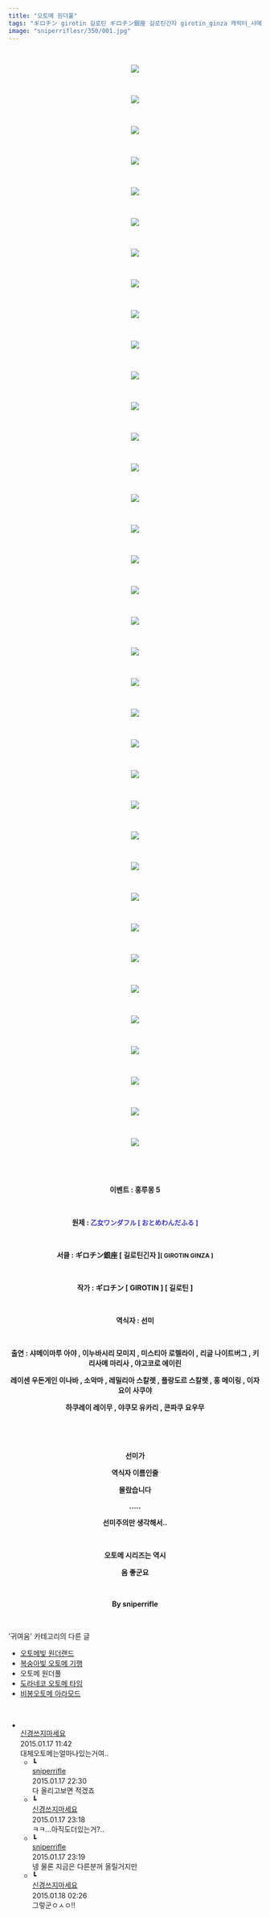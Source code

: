 ```yaml
---
title: "오토메 원더풀"
tags: "ギロチン girotin 길로틴 ギロチン銀座 길로틴긴자 girotin_ginza 캐릭터_샤메이마루_아야 캐릭터_이누바시리_모미지 캐릭터_미스티아_로렐라이 캐릭터_리글_나이트버그 캐릭터_키리사메_마리사 캐릭터_야고코로_에이린 캐릭터_레이센_우돈게인_이나바 캐릭터_소악마 캐릭터_레밀리아_스칼렛 캐릭터_플랑도르_스칼렛 캐릭터_홍_메이링 캐릭터_이자요이_사쿠야 캐릭터_하쿠레이_레이무 캐릭터_야쿠모_유카리 캐릭터_콘파쿠_요우무 이벤트_홍루몽_5 귀여움"
image: "sniperriflesr/350/001.jpg"
---
```

<div class="article">
<p style="TEXT-ALIGN: center"> </p>
<p style="TEXT-ALIGN: center"><img src="{{ site.nasurl }}/sniperriflesr/350/001.jpg"/></p>
<p style="TEXT-ALIGN: center"> </p>
<p style="TEXT-ALIGN: center"><img src="{{ site.nasurl }}/sniperriflesr/350/002.jpg"/></p>
<p style="TEXT-ALIGN: center"> </p>
<p style="TEXT-ALIGN: center"><img src="{{ site.nasurl }}/sniperriflesr/350/003.jpg"/></p>
<p style="TEXT-ALIGN: center"> </p>
<p style="TEXT-ALIGN: center"><img src="{{ site.nasurl }}/sniperriflesr/350/004.jpg"/></p>
<p style="TEXT-ALIGN: center"> </p>
<p style="TEXT-ALIGN: center"><img src="{{ site.nasurl }}/sniperriflesr/350/005.jpg"/></p>
<p style="TEXT-ALIGN: center"> </p>
<p style="TEXT-ALIGN: center"><img src="{{ site.nasurl }}/sniperriflesr/350/006.jpg"/></p>
<p style="TEXT-ALIGN: center"> </p>
<p style="TEXT-ALIGN: center"><img src="{{ site.nasurl }}/sniperriflesr/350/007.jpg"/></p>
<p style="TEXT-ALIGN: center"> </p>
<p style="TEXT-ALIGN: center"><img src="{{ site.nasurl }}/sniperriflesr/350/008.jpg"/></p>
<p style="TEXT-ALIGN: center"> </p>
<p style="TEXT-ALIGN: center"><img src="{{ site.nasurl }}/sniperriflesr/350/009.jpg"/></p>
<p style="TEXT-ALIGN: center"> </p>
<p style="TEXT-ALIGN: center"><img src="{{ site.nasurl }}/sniperriflesr/350/010.jpg"/></p>
<p style="TEXT-ALIGN: center"> </p>
<p style="TEXT-ALIGN: center"><img src="{{ site.nasurl }}/sniperriflesr/350/011.jpg"/></p>
<p style="TEXT-ALIGN: center"> </p>
<p style="TEXT-ALIGN: center"><img src="{{ site.nasurl }}/sniperriflesr/350/012.jpg"/></p>
<p style="TEXT-ALIGN: center"> </p>
<p style="TEXT-ALIGN: center"><img src="{{ site.nasurl }}/sniperriflesr/350/013.jpg"/></p>
<p style="TEXT-ALIGN: center"> </p>
<p style="TEXT-ALIGN: center"><img src="{{ site.nasurl }}/sniperriflesr/350/014.jpg"/></p>
<p style="TEXT-ALIGN: center"> </p>
<p style="TEXT-ALIGN: center"><img src="{{ site.nasurl }}/sniperriflesr/350/015.jpg"/></p>
<p style="TEXT-ALIGN: center"> </p>
<p style="TEXT-ALIGN: center"><img src="{{ site.nasurl }}/sniperriflesr/350/016.jpg"/></p>
<p style="TEXT-ALIGN: center"> </p>
<p style="TEXT-ALIGN: center"><img src="{{ site.nasurl }}/sniperriflesr/350/017.jpg"/></p>
<p style="TEXT-ALIGN: center"> </p>
<p style="TEXT-ALIGN: center"><img src="{{ site.nasurl }}/sniperriflesr/350/018.jpg"/></p>
<p style="TEXT-ALIGN: center"> </p>
<p style="TEXT-ALIGN: center"><img src="{{ site.nasurl }}/sniperriflesr/350/019.jpg"/></p>
<p style="TEXT-ALIGN: center"> </p>
<p style="TEXT-ALIGN: center"><img src="{{ site.nasurl }}/sniperriflesr/350/020.jpg"/></p>
<p style="TEXT-ALIGN: center"> </p>
<p style="TEXT-ALIGN: center"><img src="{{ site.nasurl }}/sniperriflesr/350/021.jpg"/></p>
<p style="TEXT-ALIGN: center"> </p>
<p style="TEXT-ALIGN: center"><img src="{{ site.nasurl }}/sniperriflesr/350/022.jpg"/></p>
<p style="TEXT-ALIGN: center"> </p>
<p style="TEXT-ALIGN: center"><img src="{{ site.nasurl }}/sniperriflesr/350/023.jpg"/></p>
<p style="TEXT-ALIGN: center"> </p>
<p style="TEXT-ALIGN: center"><img src="{{ site.nasurl }}/sniperriflesr/350/024.jpg"/></p>
<p style="TEXT-ALIGN: center"> </p>
<p style="TEXT-ALIGN: center"><img src="{{ site.nasurl }}/sniperriflesr/350/025.jpg"/></p>
<p style="TEXT-ALIGN: center"> </p>
<p style="TEXT-ALIGN: center"><img src="{{ site.nasurl }}/sniperriflesr/350/026.jpg"/></p>
<p style="TEXT-ALIGN: center"> </p>
<p style="TEXT-ALIGN: center"><img src="{{ site.nasurl }}/sniperriflesr/350/027.jpg"/></p>
<p style="TEXT-ALIGN: center"> </p>
<p style="TEXT-ALIGN: center"><img src="{{ site.nasurl }}/sniperriflesr/350/028.jpg"/></p>
<p style="TEXT-ALIGN: center"> </p>
<p style="TEXT-ALIGN: center"><img src="{{ site.nasurl }}/sniperriflesr/350/029.jpg"/></p>
<p style="TEXT-ALIGN: center"> </p>
<p style="TEXT-ALIGN: center"><img src="{{ site.nasurl }}/sniperriflesr/350/030.jpg"/></p>
<p style="TEXT-ALIGN: center"> </p>
<p style="TEXT-ALIGN: center"><img src="{{ site.nasurl }}/sniperriflesr/350/031.jpg"/></p>
<p style="TEXT-ALIGN: center"> </p>
<p style="TEXT-ALIGN: center"><img src="{{ site.nasurl }}/sniperriflesr/350/032.jpg"/></p>
<p style="TEXT-ALIGN: center"> </p>
<p style="TEXT-ALIGN: center"><img src="{{ site.nasurl }}/sniperriflesr/350/033.jpg"/></p>
<p style="TEXT-ALIGN: center"> </p>
<p style="TEXT-ALIGN: center"><img src="{{ site.nasurl }}/sniperriflesr/350/034.jpg"/></p>
<p style="TEXT-ALIGN: center"> </p>
<p style="TEXT-ALIGN: center"><img src="{{ site.nasurl }}/sniperriflesr/350/035.jpg"/></p>
<p style="TEXT-ALIGN: center"> </p>
<p style="TEXT-ALIGN: center"><img src="{{ site.nasurl }}/sniperriflesr/350/036.jpg"/></p>
<p style="TEXT-ALIGN: center"> </p>
<p style="TEXT-ALIGN: center"> </p>
<p style="TEXT-ALIGN: center"></p>
<p style="TEXT-ALIGN: center"><strong>이벤트 : 홍루몽 5</strong></p>
<p style="TEXT-ALIGN: center"> </p>
<p style="TEXT-ALIGN: center"><strong>원제 : <font color="#3a32c3" size="2">乙女ワンダフル [ おとめわんだふる ]</font></strong></p>
<p style="TEXT-ALIGN: center"><font color="#3a32c3" size="2"></font></p>
<p style="TEXT-ALIGN: center"><br/></p>
<p style="text-align: center;"><strong>서클 : ギロチン銀座 [ </strong><strong>길로틴긴자 ]</strong><strong style="font-size: 9pt;">[ GIROTIN GINZA ]</strong></p>
<p style="text-align: center;"><strong> </strong></p>
<p style="text-align: center;"><strong>작가 : ギロチン [ GIROTIN ] [ 길로틴 ]</strong></p>
<p style="TEXT-ALIGN: center"><strong> </strong></p>
<p style="TEXT-ALIGN: center"><strong>역식자 : 선미</strong></p>
<p style="TEXT-ALIGN: center"><strong> </strong></p>
<p style="TEXT-ALIGN: center"><strong>출연 : 샤메이마루 아야 , 이누바시리 모미지 , 미스티아 로렐라이 , 리글 나이트버그 , 키리사메 마리사 , 야고코로 에이린</strong></p>
<p style="TEXT-ALIGN: center"><strong>레이센 우돈게인 이나바 , 소악마 , 레밀리아 스칼렛 , 플랑도르 스칼렛 , 홍 메이링 , 이자요이 사쿠야</strong></p>
<p style="TEXT-ALIGN: center"><strong>하쿠레이 레이무 , 야쿠모 유카리 , 콘파쿠 요우무</strong></p>
<p style="TEXT-ALIGN: center"><strong></strong> </p>
<p style="TEXT-ALIGN: center"><strong></strong> </p>
<p style="TEXT-ALIGN: center"><strong>선미가</strong></p>
<p style="TEXT-ALIGN: center"><strong>역식자 이름인줄</strong></p>
<p style="TEXT-ALIGN: center"><strong>몰랐습니다</strong></p>
<p style="TEXT-ALIGN: center"><strong>.....</strong></p>
<p style="TEXT-ALIGN: center"><strong>선미주의만 생각해서..</strong></p>
<p style="TEXT-ALIGN: center"><strong></strong> </p>
<p style="TEXT-ALIGN: center"><strong>오토메 시리즈는 역시</strong></p>
<p style="TEXT-ALIGN: center"><strong>음 좋군요</strong></p>
<p style="TEXT-ALIGN: center"> </p>
<p style="TEXT-ALIGN: center"><strong>By sniperrifle</strong></p>
<p style="TEXT-ALIGN: center"></p>
</div><br/>
<div class="another">
<p>'귀여움' 카테고리의 다른 글</p>
<ul>
<li><a href="/2015-01-16-sniperriflesr_352">오토메빛 원더랜드</a></li>
<li><a href="/2015-01-16-sniperriflesr_351">복숭아빛 오토메 기행</a></li>
<li>오토메 원더풀</li>
<li><a href="/2015-01-14-sniperriflesr_349">도라네코 오토메 타임</a></li>
<li><a href="/2015-01-14-sniperriflesr_348">비봉오토메 아라모드</a></li>
</ul>
</div><br/>
<div class="comment" id="commentListBlock_350" style="display:block"><ul><li class="firstCmt"><div class="opinionListMenu">
<div class="icon"><img alt="" class="myicon" src="http://i1.daumcdn.net/pimg/blog/p_img/mycon/basic_2.gif"/></div>
<div class="fl">
<a class="bold" href="http://blog.daum.net/ghcjf1001" target="_blank">신경쓰지마세요 </a>
<div style="width: 1px; height: 1px; overflow: hidden; visibility: hidden; border:1px solid red">
<span id="uname754" style="display:none;">신경쓰지마세요</span>
<span id="pwd754" style="display:none;"></span>
<span id="emailblog754" name="http://blog.daum.net/ghcjf1001" style="display:none;"></span>
<span id="open754" style="display:none">Y</span>
</div>
</div>
<div class="sDateTime">2015.01.17 11:42</div>
</div>
<div class="cont" id="Text754">대체오토메는얼마나있는거여..</div>
<div class="contReArea" id="inWrite754" style="display:none;"></div>
<ul><li class="secondCmt"><div class="opinionListMenuRe" id="parent_754">
<div class="reIcon">┗</div>
<div class="icon"><img alt="" class="myicon" src="http://cfile217.uf.daum.net/M21x21/23254B425446251B1045FF"/></div>
<div class="fl">
<a class="bold" href="http://blog.daum.net/sniperriflesr" target="_blank">sniperrifle </a>
<div style="width: 1px; height: 1px; overflow: hidden; visibility: hidden; border:1px solid red">
<span id="uname757" style="display:none;">sniperrifle</span>
<span id="pwd757" style="display:none;"></span>
<span id="emailblog757" name="http://blog.daum.net/sniperriflesr" style="display:none;"></span>
<span id="open757" style="display:none">Y</span>
</div>
</div>
<div class="sDateTime">2015.01.17 22:30</div>
</div>
<div class="contRe" id="Text757">다 올리고보면 적겠죠</div>
<div class="contReReArea" id="inWrite757" style="display:none;"></div>
</li><li class="secondCmt"><div class="opinionListMenuRe" id="parent_754">
<div class="reIcon">┗</div>
<div class="icon"><img alt="" class="myicon" src="http://i1.daumcdn.net/pimg/blog/p_img/mycon/basic_2.gif"/></div>
<div class="fl">
<a class="bold" href="http://blog.daum.net/ghcjf1001" target="_blank">신경쓰지마세요 </a>
<div style="width: 1px; height: 1px; overflow: hidden; visibility: hidden; border:1px solid red">
<span id="uname758" style="display:none;">신경쓰지마세요</span>
<span id="pwd758" style="display:none;"></span>
<span id="emailblog758" name="http://blog.daum.net/ghcjf1001" style="display:none;"></span>
<span id="open758" style="display:none">Y</span>
</div>
</div>
<div class="sDateTime">2015.01.17 23:18</div>
</div>
<div class="contRe" id="Text758">ㅋㅋ...아직도더있는거?..</div>
<div class="contReReArea" id="inWrite758" style="display:none;"></div>
</li><li class="secondCmt"><div class="opinionListMenuRe" id="parent_754">
<div class="reIcon">┗</div>
<div class="icon"><img alt="" class="myicon" src="http://cfile217.uf.daum.net/M21x21/23254B425446251B1045FF"/></div>
<div class="fl">
<a class="bold" href="http://blog.daum.net/sniperriflesr" target="_blank">sniperrifle </a>
<div style="width: 1px; height: 1px; overflow: hidden; visibility: hidden; border:1px solid red">
<span id="uname759" style="display:none;">sniperrifle</span>
<span id="pwd759" style="display:none;"></span>
<span id="emailblog759" name="http://blog.daum.net/sniperriflesr" style="display:none;"></span>
<span id="open759" style="display:none">Y</span>
</div>
</div>
<div class="sDateTime">2015.01.17 23:19</div>
</div>
<div class="contRe" id="Text759">넹 물론 지금은 다른분꺼 올릴거지만</div>
<div class="contReReArea" id="inWrite759" style="display:none;"></div>
</li><li class="secondCmt"><div class="opinionListMenuRe" id="parent_754">
<div class="reIcon">┗</div>
<div class="icon"><img alt="" class="myicon" src="http://i1.daumcdn.net/pimg/blog/p_img/mycon/basic_2.gif"/></div>
<div class="fl">
<a class="bold" href="http://blog.daum.net/ghcjf1001" target="_blank">신경쓰지마세요 </a>
<div style="width: 1px; height: 1px; overflow: hidden; visibility: hidden; border:1px solid red">
<span id="uname762" style="display:none;">신경쓰지마세요</span>
<span id="pwd762" style="display:none;"></span>
<span id="emailblog762" name="http://blog.daum.net/ghcjf1001" style="display:none;"></span>
<span id="open762" style="display:none">Y</span>
</div>
</div>
<div class="sDateTime">2015.01.18 02:26</div>
</div>
<div class="contRe" id="Text762">그렇군ㅇㅅㅇ!!</div>
<div class="contReReArea" id="inWrite762" style="display:none;"></div>
</li></ul></li></ul>
</div><br/>

<br/>
<p id="refer"></p>
<br/>
